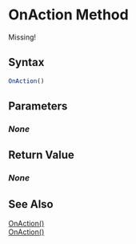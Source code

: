 # OnAction Method
Missing!

## Syntax
```javascript
OnAction()
```

## Parameters
### *None*

## Return Value
### *None*

## See Also
[OnAction()](./OnAction1.md)<br />
[OnAction()](./OnAction2.md)<br />
